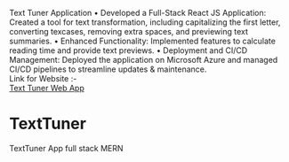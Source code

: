 
Text Tuner Application
• Developed a Full-Stack React JS Application: Created a tool for text transformation, including capitalizing the first letter, converting
texcases, removing extra spaces, and previewing text summaries.
• Enhanced Functionality: Implemented features to calculate reading time and provide text previews.
• Deployment and CI/CD Management: Deployed the application on Microsoft Azure and managed CI/CD pipelines to streamline updates &
maintenance. <br/>
Link for Website :- <br/>
<a href="https://texttuner.azurewebsites.net">Text Tuner Web App</a>


# TextTuner
TextTuner App full stack MERN
